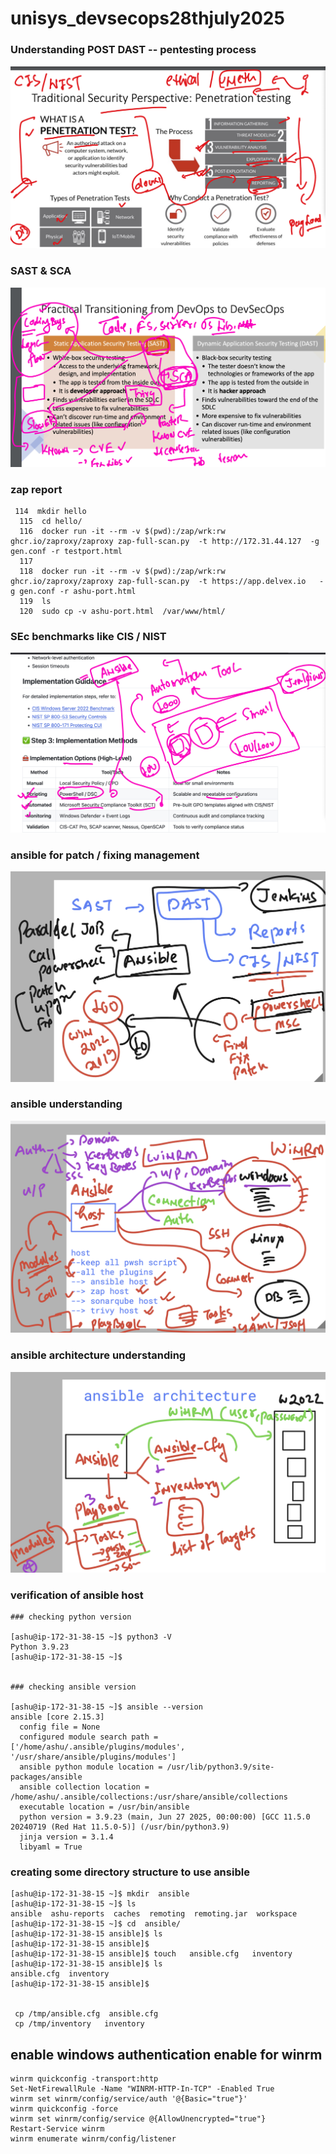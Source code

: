# unisys_devsecops28thjuly2025

### Understanding POST DAST -- pentesting process 

<img src="rev1.png">

### SAST & SCA 

<img src="rev2.png">

### zap report 

```
 114  mkdir hello 
  115  cd hello/
  116  docker run -it --rm -v $(pwd):/zap/wrk:rw ghcr.io/zaproxy/zaproxy zap-full-scan.py  -t http://172.31.44.127  -g gen.conf -r testport.html
  117   
  118  docker run -it --rm -v $(pwd):/zap/wrk:rw ghcr.io/zaproxy/zaproxy zap-full-scan.py  -t https://app.delvex.io   -g gen.conf -r ashu-port.html
  119  ls
  120  sudo cp -v ashu-port.html  /var/www/html/
```

### SEc benchmarks like CIS / NIST 

<img src="sec2.png">

### ansible for patch / fixing management 

<img src="sec3.png">

### ansible understanding 

<img src="sec4.png">

### ansible architecture understanding 

<img src="sec5.png">

### verification of ansible host 

```
### checking python version 

[ashu@ip-172-31-38-15 ~]$ python3 -V
Python 3.9.23
[ashu@ip-172-31-38-15 ~]$ 


### checking ansible version 

[ashu@ip-172-31-38-15 ~]$ ansible --version 
ansible [core 2.15.3]
  config file = None
  configured module search path = ['/home/ashu/.ansible/plugins/modules', '/usr/share/ansible/plugins/modules']
  ansible python module location = /usr/lib/python3.9/site-packages/ansible
  ansible collection location = /home/ashu/.ansible/collections:/usr/share/ansible/collections
  executable location = /usr/bin/ansible
  python version = 3.9.23 (main, Jun 27 2025, 00:00:00) [GCC 11.5.0 20240719 (Red Hat 11.5.0-5)] (/usr/bin/python3.9)
  jinja version = 3.1.4
  libyaml = True

```

### creating some directory structure to use ansible 

```
[ashu@ip-172-31-38-15 ~]$ mkdir  ansible 
[ashu@ip-172-31-38-15 ~]$ ls
ansible  ashu-reports  caches  remoting  remoting.jar  workspace
[ashu@ip-172-31-38-15 ~]$ cd  ansible/
[ashu@ip-172-31-38-15 ansible]$ ls
[ashu@ip-172-31-38-15 ansible]$ 
[ashu@ip-172-31-38-15 ansible]$ touch   ansible.cfg   inventory 
[ashu@ip-172-31-38-15 ansible]$ ls
ansible.cfg  inventory
[ashu@ip-172-31-38-15 ansible]$ 


 cp /tmp/ansible.cfg  ansible.cfg 
 cp /tmp/inventory   inventory 
```

## enable windows authentication enable for winrm 

```
winrm quickconfig -transport:http
Set-NetFirewallRule -Name "WINRM-HTTP-In-TCP" -Enabled True
winrm set winrm/config/service/auth '@{Basic="true"}'
winrm quickconfig -force
winrm set winrm/config/service @{AllowUnencrypted="true"}
Restart-Service winrm
winrm enumerate winrm/config/listener
```